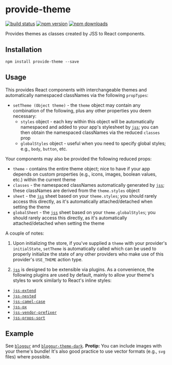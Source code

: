 # provide-theme

[![build status](https://img.shields.io/travis/loggur/provide-theme/master.svg?style=flat-square)](https://travis-ci.org/loggur/provide-theme) [![npm version](https://img.shields.io/npm/v/provide-theme.svg?style=flat-square)](https://www.npmjs.com/package/provide-theme)
[![npm downloads](https://img.shields.io/npm/dm/provide-theme.svg?style=flat-square)](https://www.npmjs.com/package/provide-theme)

Provides themes as classes created by JSS to React components.


## Installation

```
npm install provide-theme --save
```


## Usage

This provides React components with interchangeable themes and automatically namespaced classNames via the following `propTypes`:

- `setTheme (Object theme)` - the `theme` object may contain any combination of the following, plus any other properties you deem necessary:
  - `styles` object - each key within this object will be automatically namespaced and added to your app's stylesheet by [`jss`](https://github.com/jsstyles/jss); you can then obtain the namespaced classNames via the reduced `classes` prop
  - `globalStyles` object - useful when you need to specify global styles; e.g., `body`, `button`, etc.

Your components may also be provided the following reduced props:

- `theme` - contains the entire theme object; nice to have if your app depends on custom properties (e.g., icons, images, boolean values, etc.) within the current theme
- `classes` - the namespaced classNames automatically generated by [`jss`](https://github.com/jsstyles/jss); these classNames are derived from the `theme.styles` object
- `sheet` - the [`jss`](https://github.com/jsstyles/jss) sheet based on your `theme.styles`; you should rarely access this directly, as it's automatically attached/detached when setting the theme
- `globalSheet` - the [`jss`](https://github.com/jsstyles/jss) sheet based on your `theme.globalStyles`; you should rarely access this directly, as it's automatically attached/detached when setting the theme

A couple of notes:

1.  Upon initializing the store, if you've supplied a `theme` with your provider's `initialState`, `setTheme` is automatically called which can be used to properly initialize the state of any other providers who make use of this provider's `USE_THEME` action type.

2.  [`jss`](https://github.com/jsstyles/jss) is designed to be extensible via plugins.  As a convenience, the following plugins are used by default, mainly to allow your theme's styles to work similarly to React's inline styles:
  - [`jss-extend`](https://github.com/jsstyles/jss-extend)
  - [`jss-nested`](https://github.com/jsstyles/jss-nested)
  - [`jss-camel-case`](https://github.com/jsstyles/jss-camel-case)
  - [`jss-px`](https://github.com/jsstyles/jss-px)
  - [`jss-vendor-prefixer`](https://github.com/jsstyles/jss-vendor-prefixer)
  - [`jss-props-sort`](https://github.com/jsstyles/jss-props-sort)


## Example

See [`bloggur`](https://github.com/loggur/bloggur) and [`bloggur-theme-dark`](https://github.com/loggur/bloggur-theme-dark).  **Protip:**  You can include images with your theme's bundle!  It's also good practice to use vector formats (e.g., `svg` files) where possible.
